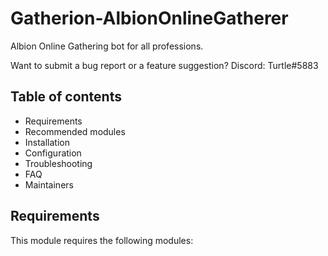 # Gatherion-AlbionOnlineGatherer
Albion Online Gathering bot for all professions.

Want to submit a bug report or a feature suggestion?
Discord: Turtle#5883


## Table of contents

- Requirements
- Recommended modules
- Installation
- Configuration
- Troubleshooting
- FAQ
- Maintainers


## Requirements

This module requires the following modules: